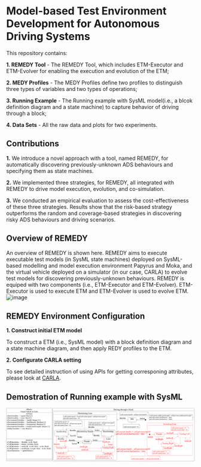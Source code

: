# Model-based Test Environment Development for Autonomous Driving Systems

This repository contains:

**1. REMEDY Tool** -  The REMEDY Tool, which includes ETM-Executor and ETM-Evolver for enabling the execution and evolution of the ETM;

**2. MEDY Profiles** - The MEDY Profiles define two profiles to distinguish three types of variables and two types of operations;

**3. Running Example** - The Running example with SysML model(i.e., a blcok definition diagram and a state machine) to capture behavior of driving through a block;

**4. Data Sets** - All the raw data and plots for two experiments.

## Contributions ##
**1.** We introduce a novel approach with a tool, named REMEDY, for automatically discovering previously-unknown ADS behaviours and specifying them as state machines.

**2.** We implemented three strategies, for REMEDY, all integrated with REMEDY to drive model execution, evolution, and co-simulation.

**3.** We conducted an empirical evaluation to assess the cost-effectiveness of these three strategies. Results show that the risk-based strategy outperforms the random and
coverage-based strategies in discovering risky ADS behaviours and driving scenarios.

## Overview of REMEDY ##
An overview of REMEDY is shown here. REMEDY aims to execute executable test models (in SysML state machines) deployed on SysML-based modelling and model execution environment Papyrus and
Moka, and the virtual vehicle deployed on a simulator (in our case, CARLA) to evolve test models for discovering previously-unknown behaviours. REMEDY is equiped with two components (i.e., ETM-Executor
and ETM-Evolver). ETM-Executor is used to execute ETM and ETM-Evolver is used to evolve ETM.
![image](https://github.com/ChaoTan201/Evolver-Repository/blob/main/Overview%20of%20REMEDY/Overview%20of%20framework.png)

## REMEDY Environment Configuration ##
**1. Construct initial ETM model**

To construct a ETM (i.e., SysML model) with a block definition diagram and a state machine diagram, and then apply REDY profiles to the ETM.

**2. Configurate CARLA setting**

To see detailed instruction of using APIs for getting corresponing attributes, please look at [CARLA](https://carla.readthedocs.io/en/latest/python_api).

## Demostration of Running example with SysML ##
![image](https://github.com/ABCRepository/Repository/blob/main/Running%20example%20SysML%20model/running%20example.png)


